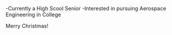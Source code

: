 -Currently a High Scool Senior
-Interested in pursuing Aerospace Engineering in College

Merry Christmas!
